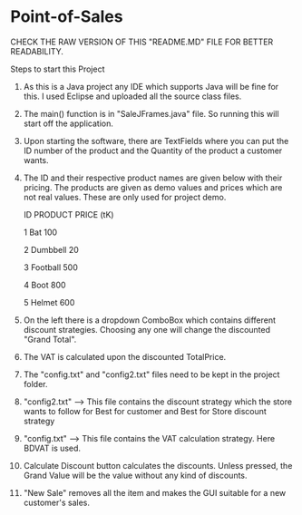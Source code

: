 # Point-of-Sales

CHECK THE RAW VERSION OF THIS "README.MD" FILE FOR BETTER READABILITY. 

Steps to start this Project
  
  1. As this is a Java project any IDE which supports Java will be fine for this. I used Eclipse and uploaded all the source class              files.
  
  2. The main() function is in "SaleJFrames.java" file. So running this will start off the application.
 
  3. Upon starting the software, there are TextFields where you can put the ID number of the product and the Quantity of the product a 
     customer wants.
  
  4. The ID and their respective product names are given below with their pricing. The products are given as demo values and prices            which are not real values. These are only used for project demo.
      
      ID              PRODUCT             PRICE (tK)
      
      1                Bat                100
      
      2                Dumbbell           20
      
      3                Football           500
     
      4                Boot               800
      
      5                Helmet             600
        
   5. On the left there is a dropdown ComboBox which contains different discount strategies. Choosing any one will change the discounted        "Grand Total".
   
   6. The VAT is calculated upon the discounted TotalPrice.
   
   7. The "config.txt" and "config2.txt" files need to be kept in the project folder.
   
   8. "config2.txt" --> This file contains the discount strategy which the store wants to follow for Best for customer and Best for Store        discount strategy
   
   9. "config.txt"  --> This file contains the VAT calculation strategy. Here BDVAT is used.
   
   10. Calculate Discount button calculates the discounts. Unless pressed, the Grand Value will be the value without any kind of                discounts.
   11. "New Sale" removes all the item and makes the GUI suitable for a new customer's sales.
